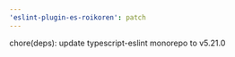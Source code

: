 ```yaml
---
'eslint-plugin-es-roikoren': patch
---
```


chore(deps): update typescript-eslint monorepo to v5.21.0
